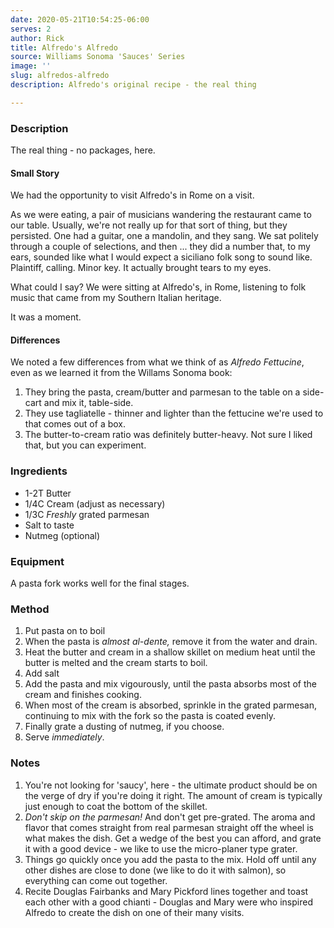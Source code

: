 ```yaml
---
date: 2020-05-21T10:54:25-06:00
serves: 2
author: Rick
title: Alfredo's Alfredo
source: Williams Sonoma 'Sauces' Series
image: ''
slug: alfredos-alfredo
description: Alfredo's original recipe - the real thing

---
```

### Description

The real thing - no packages, here.

#### Small Story

We had the opportunity to visit Alfredo's in Rome on a visit.

As we were eating, a pair of musicians wandering the restaurant came to our table.  Usually, we're not really up for that sort of thing, but they persisted.  One had a guitar, one a mandolin, and they sang.  We sat politely through a couple of selections, and then ... they  did a number that, to my ears, sounded like what I would expect a siciliano folk song to sound like.  Plaintiff, calling.  Minor key.  It actually brought tears to my eyes.

What could I say?  We were sitting at Alfredo's, in Rome, listening to folk music that came from my Southern Italian heritage.

It was a moment.

#### Differences

We noted a few differences from what we think of as _Alfredo Fettucine_, even as we learned it from the Willams Sonoma book:

1. They bring the pasta, cream/butter and parmesan to the table on a side-cart and mix it, table-side.
2. They use tagliatelle - thinner and lighter than the fettucine we're used to that comes out of a box.
3. The butter-to-cream ratio was definitely butter-heavy.  Not sure I liked that, but you can experiment.

### Ingredients

* 1-2T Butter
* 1/4C Cream (adjust as necessary)
* 1/3C _Freshly_ grated parmesan
* Salt to taste
* Nutmeg (optional)

### Equipment

A pasta fork works well for the final stages.

### Method

1. Put pasta on to boil
2. When the pasta is _almost al-dente,_ remove it from the water and drain.
3. Heat the butter and cream in a shallow skillet on medium heat until the butter is melted and the cream starts to boil.
4. Add salt
5. Add the pasta and mix vigourously, until the pasta absorbs most of the cream and finishes cooking.
6. When most of the cream is absorbed, sprinkle in the grated parmesan, continuing to mix with the fork so the pasta is coated evenly.
7. Finally grate a dusting of nutmeg, if you choose.
8. Serve _immediately_.

### Notes

1. You're not looking for 'saucy', here - the ultimate product should be on the verge of dry if you're doing it right.  The amount of cream is typically just enough to coat the bottom of the skillet.
2. _Don't skip on the parmesan!_  And don't get pre-grated.  The aroma and flavor that comes straight from real parmesan straight off the wheel is what makes the dish.  Get a wedge of the best you can afford, and grate it with a good device - we like to use the micro-planer type grater.
3. Things go quickly once you add the pasta to the mix.  Hold off until any other dishes are close to done (we like to do it with salmon), so everything can come out together.
4. Recite Douglas Fairbanks and Mary Pickford lines together and toast each other with a good chianti - Douglas and Mary were who inspired Alfredo to create the dish on one of their many visits.